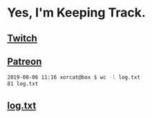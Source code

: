 # Yes, I'm Keeping Track.

## [Twitch](https://twitch.tv/ojreeves)
## [Patreon](https://patreon.com/ojreeves)

```bash
2019-08-06 11:16 xorcat@box $ wc -l log.txt
81 log.txt
```

## [log.txt](/log.txt)
